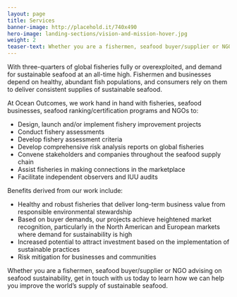 ```yaml
---
layout: page 
title: Services
banner-image: http://placehold.it/740x490
hero-image: landing-sections/vision-and-mission-hover.jpg
weight: 2
teaser-text: Whether you are a fishermen, seafood buyer/supplier or NGO advising on seafood sustainability, the environmental and business case for improving fisheries has never been stronger.
---
```


With three-quarters of global fisheries fully or overexploited, and demand for sustainable seafood at an all-time high. Fishermen and businesses depend on healthy, abundant fish populations, and consumers rely on them to deliver consistent supplies of sustainable seafood. 

At Ocean Outcomes, we work hand in hand with fisheries, seafood businesses, seafood ranking/certification programs and NGOs to: 

* Design, launch and/or implement fishery improvement projects
* Conduct fishery assessments 
* Develop fishery assessment criteria
* Develop comprehensive risk analysis reports on global fisheries
* Convene stakeholders and companies throughout the seafood supply chain 
* Assist fisheries in making connections in the marketplace
* Facilitate independent observers and IUU audits

Benefits derived from our work include:

* Healthy and robust fisheries that deliver long-term business value from responsible environmental stewardship
* Based on buyer demands, our projects achieve heightened market recognition, particularly in the North American and European markets where demand for sustainability is high
* Increased potential to attract investment based on the implementation of sustainable practices
* Risk mitigation for businesses and communities

Whether you are a fishermen, seafood buyer/supplier or NGO advising on seafood sustainability, get in touch with us today to learn how we can help you improve the world’s supply of sustainable seafood.

